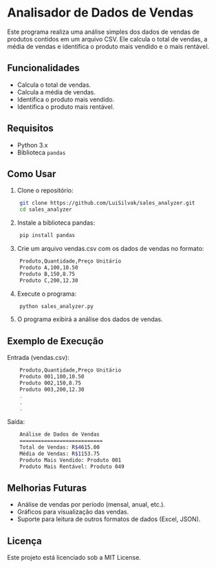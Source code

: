 # Analisador de Dados de Vendas

Este programa realiza uma análise simples dos dados de vendas de produtos contidos em um arquivo CSV. Ele calcula o total de vendas, a média de vendas e identifica o produto mais vendido e o mais rentável.

## Funcionalidades

- Calcula o total de vendas.
- Calcula a média de vendas.
- Identifica o produto mais vendido.
- Identifica o produto mais rentável.

## Requisitos

- Python 3.x
- Biblioteca `pandas`

## Como Usar

1. Clone o repositório:
   
```bash
    git clone https://github.com/LuiSilvak/sales_analyzer.git
    cd sales_analyzer
```

2. Instale a biblioteca pandas:

```bash
    pip install pandas
```

3. Crie um arquivo vendas.csv com os dados de vendas no formato:

```bash
    Produto,Quantidade,Preço Unitário
    Produto A,100,10.50
    Produto B,150,8.75
    Produto C,200,12.30
```

4. Execute o programa:

```bash
    python sales_analyzer.py
```

5. O programa exibirá a análise dos dados de vendas.

## Exemplo de Execução

Entrada (vendas.csv):

```bash
    Produto,Quantidade,Preço Unitário
    Produto 001,100,10.50
    Produto 002,150,8.75
    Produto 003,200,12.30
    .
    .
    .
```

Saída:

```bash
    Análise de Dados de Vendas
    ===========================
    Total de Vendas: R$4615.00
    Média de Vendas: R$1153.75
    Produto Mais Vendido: Produto 001
    Produto Mais Rentável: Produto 049
```


## Melhorias Futuras

- Análise de vendas por período (mensal, anual, etc.).
- Gráficos para visualização das vendas.
- Suporte para leitura de outros formatos de dados (Excel, JSON).


## Licença

Este projeto está licenciado sob a MIT License.